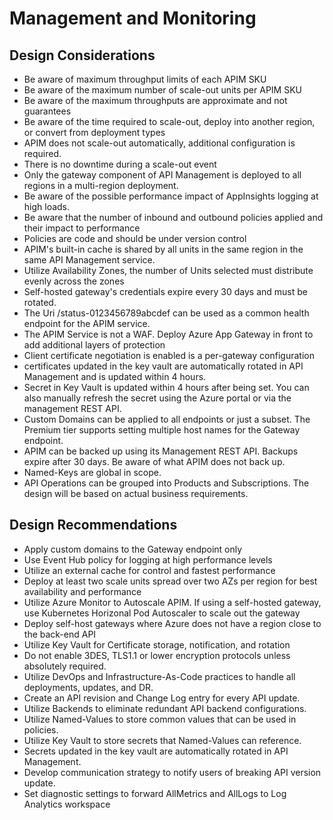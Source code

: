 # Management and Monitoring
## Design Considerations

- Be aware of maximum throughput limits of each APIM SKU
- Be aware of the maximum number of scale-out units per APIM SKU
- Be aware of the maximum throughputs are approximate and not guarantees
- Be aware of the time required to scale-out, deploy into another region, or convert from deployment types
- APIM does not scale-out automatically, additional configuration is required.
- There is no downtime during a scale-out event
- Only the gateway component of API Management is deployed to all regions in a multi-region deployment.
- Be aware of the possible performance impact of AppInsights logging at high loads.
- Be aware that the number of inbound and outbound policies applied and their impact to performance
- Policies are code and should be under version control
- APIM's built-in cache is shared by all units in the same region in the same API Management service.
- Utilize Availability Zones, the number of Units selected must distribute evenly across the zones
- Self-hosted gateway's credentials expire every 30 days and must be rotated.
- The Uri /status-0123456789abcdef can be used as a common health endpoint for the APIM service.
- The APIM Service is not a WAF. Deploy Azure App Gateway in front to add additional layers of protection
- Client certificate negotiation is enabled is a per-gateway configuration
- certificates updated in the key vault are automatically rotated in API Management and is updated within 4 hours.
- Secret in Key Vault is updated within 4 hours after being set. You can also manually refresh the secret using the Azure portal or via the management REST API.
- Custom Domains can be applied to all endpoints or just a subset. The Premium tier supports setting multiple host names for the Gateway endpoint.
- APIM can be backed up using its Management REST API. Backups expire after 30 days. Be aware of what APIM does not back up.
- Named-Keys are global in scope.
- API Operations can be grouped into Products and Subscriptions. The design will be based on actual business requirements.

## Design Recommendations

- Apply custom domains to the Gateway endpoint only
- Use Event Hub policy for logging at high performance levels
- Utilize an external cache for control and fastest performance
- Deploy at least two scale units spread over two AZs per region for best availability and performance
- Utilize Azure Monitor to Autoscale APIM. If using a self-hosted gateway, use Kubernetes Horizonal Pod Autoscaler to scale out the gateway
- Deploy self-host gateways where Azure does not have a region close to the back-end API
- Utilize Key Vault for Certificate storage, notification, and rotation
- Do not enable 3DES, TLS1.1 or lower encryption protocols unless absolutely required.
- Utilize DevOps and Infrastructure-As-Code practices to handle all deployments, updates, and DR.
- Create an API revision and Change Log entry for every API update.
- Utilize Backends to eliminate redundant API backend configurations.
- Utilize Named-Values to store common values that can be used in policies.
- Utilize Key Vault to store secrets that Named-Values can reference.
- Secrets updated in the key vault are automatically rotated in API Management.
- Develop communication strategy to notify users of breaking API version update.
- Set diagnostic settings to forward AllMetrics and AllLogs to Log Analytics workspace
